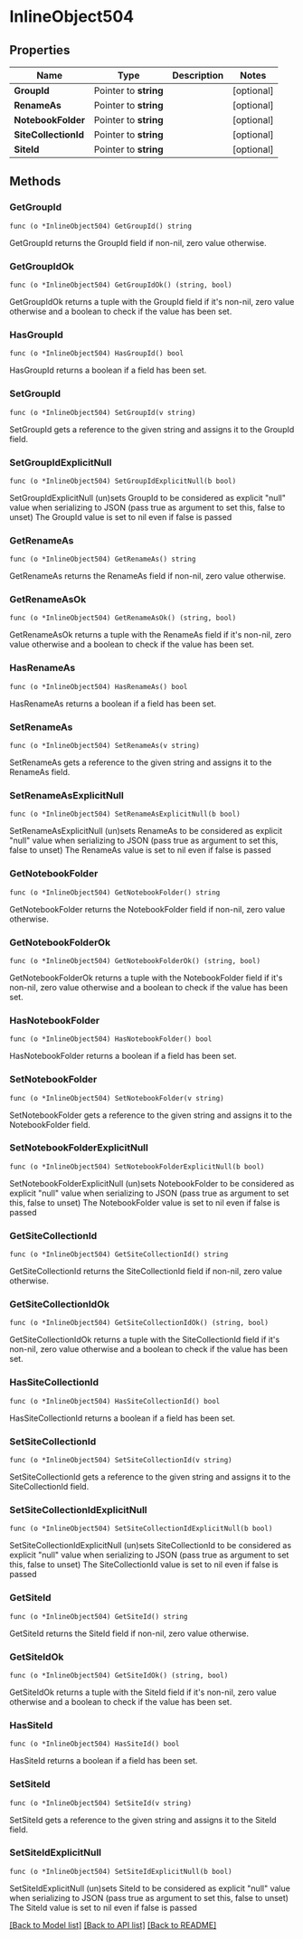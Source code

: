 # InlineObject504

## Properties

Name | Type | Description | Notes
------------ | ------------- | ------------- | -------------
**GroupId** | Pointer to **string** |  | [optional] 
**RenameAs** | Pointer to **string** |  | [optional] 
**NotebookFolder** | Pointer to **string** |  | [optional] 
**SiteCollectionId** | Pointer to **string** |  | [optional] 
**SiteId** | Pointer to **string** |  | [optional] 

## Methods

### GetGroupId

`func (o *InlineObject504) GetGroupId() string`

GetGroupId returns the GroupId field if non-nil, zero value otherwise.

### GetGroupIdOk

`func (o *InlineObject504) GetGroupIdOk() (string, bool)`

GetGroupIdOk returns a tuple with the GroupId field if it's non-nil, zero value otherwise
and a boolean to check if the value has been set.

### HasGroupId

`func (o *InlineObject504) HasGroupId() bool`

HasGroupId returns a boolean if a field has been set.

### SetGroupId

`func (o *InlineObject504) SetGroupId(v string)`

SetGroupId gets a reference to the given string and assigns it to the GroupId field.

### SetGroupIdExplicitNull

`func (o *InlineObject504) SetGroupIdExplicitNull(b bool)`

SetGroupIdExplicitNull (un)sets GroupId to be considered as explicit "null" value
when serializing to JSON (pass true as argument to set this, false to unset)
The GroupId value is set to nil even if false is passed
### GetRenameAs

`func (o *InlineObject504) GetRenameAs() string`

GetRenameAs returns the RenameAs field if non-nil, zero value otherwise.

### GetRenameAsOk

`func (o *InlineObject504) GetRenameAsOk() (string, bool)`

GetRenameAsOk returns a tuple with the RenameAs field if it's non-nil, zero value otherwise
and a boolean to check if the value has been set.

### HasRenameAs

`func (o *InlineObject504) HasRenameAs() bool`

HasRenameAs returns a boolean if a field has been set.

### SetRenameAs

`func (o *InlineObject504) SetRenameAs(v string)`

SetRenameAs gets a reference to the given string and assigns it to the RenameAs field.

### SetRenameAsExplicitNull

`func (o *InlineObject504) SetRenameAsExplicitNull(b bool)`

SetRenameAsExplicitNull (un)sets RenameAs to be considered as explicit "null" value
when serializing to JSON (pass true as argument to set this, false to unset)
The RenameAs value is set to nil even if false is passed
### GetNotebookFolder

`func (o *InlineObject504) GetNotebookFolder() string`

GetNotebookFolder returns the NotebookFolder field if non-nil, zero value otherwise.

### GetNotebookFolderOk

`func (o *InlineObject504) GetNotebookFolderOk() (string, bool)`

GetNotebookFolderOk returns a tuple with the NotebookFolder field if it's non-nil, zero value otherwise
and a boolean to check if the value has been set.

### HasNotebookFolder

`func (o *InlineObject504) HasNotebookFolder() bool`

HasNotebookFolder returns a boolean if a field has been set.

### SetNotebookFolder

`func (o *InlineObject504) SetNotebookFolder(v string)`

SetNotebookFolder gets a reference to the given string and assigns it to the NotebookFolder field.

### SetNotebookFolderExplicitNull

`func (o *InlineObject504) SetNotebookFolderExplicitNull(b bool)`

SetNotebookFolderExplicitNull (un)sets NotebookFolder to be considered as explicit "null" value
when serializing to JSON (pass true as argument to set this, false to unset)
The NotebookFolder value is set to nil even if false is passed
### GetSiteCollectionId

`func (o *InlineObject504) GetSiteCollectionId() string`

GetSiteCollectionId returns the SiteCollectionId field if non-nil, zero value otherwise.

### GetSiteCollectionIdOk

`func (o *InlineObject504) GetSiteCollectionIdOk() (string, bool)`

GetSiteCollectionIdOk returns a tuple with the SiteCollectionId field if it's non-nil, zero value otherwise
and a boolean to check if the value has been set.

### HasSiteCollectionId

`func (o *InlineObject504) HasSiteCollectionId() bool`

HasSiteCollectionId returns a boolean if a field has been set.

### SetSiteCollectionId

`func (o *InlineObject504) SetSiteCollectionId(v string)`

SetSiteCollectionId gets a reference to the given string and assigns it to the SiteCollectionId field.

### SetSiteCollectionIdExplicitNull

`func (o *InlineObject504) SetSiteCollectionIdExplicitNull(b bool)`

SetSiteCollectionIdExplicitNull (un)sets SiteCollectionId to be considered as explicit "null" value
when serializing to JSON (pass true as argument to set this, false to unset)
The SiteCollectionId value is set to nil even if false is passed
### GetSiteId

`func (o *InlineObject504) GetSiteId() string`

GetSiteId returns the SiteId field if non-nil, zero value otherwise.

### GetSiteIdOk

`func (o *InlineObject504) GetSiteIdOk() (string, bool)`

GetSiteIdOk returns a tuple with the SiteId field if it's non-nil, zero value otherwise
and a boolean to check if the value has been set.

### HasSiteId

`func (o *InlineObject504) HasSiteId() bool`

HasSiteId returns a boolean if a field has been set.

### SetSiteId

`func (o *InlineObject504) SetSiteId(v string)`

SetSiteId gets a reference to the given string and assigns it to the SiteId field.

### SetSiteIdExplicitNull

`func (o *InlineObject504) SetSiteIdExplicitNull(b bool)`

SetSiteIdExplicitNull (un)sets SiteId to be considered as explicit "null" value
when serializing to JSON (pass true as argument to set this, false to unset)
The SiteId value is set to nil even if false is passed

[[Back to Model list]](../README.md#documentation-for-models) [[Back to API list]](../README.md#documentation-for-api-endpoints) [[Back to README]](../README.md)


